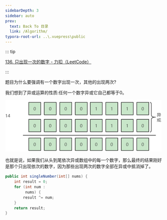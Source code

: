 ```yaml
---
sidebarDepth: 3
sidebar: auto
prev:
  text: Back To 目录
  link: /Algorithm/
typora-root-url: ..\.vuepress\public
---
```




::: tip

[136. 只出现一次的数字 - 力扣（LeetCode）](https://leetcode.cn/problems/single-number/)

:::

题目为什么要强调有一个数字出现一次，其他的出现两次?

我们想到了异或运算的性质:任何一个数字异或它自己都等于0。

![image-20220814221126076](/images/algorithm/image-20220814221126076.png)

也就是说，如果我们从头到尾依次异或数组中的每一个数字，那么最终的结果刚好是那个只出现依次的数字，因为那些出现两次的数字全部在异或中抵消掉了。

```java
public int singleNumber(int[] nums) {
    int result = 0;
    for (int num :
         nums) {
        result ^= num;
    }
    return result;
}
```

